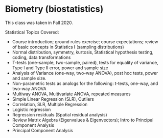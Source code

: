 # Biometry (biostatistics)
This class was taken in Fall 2020.

Statistical Topics Covered:
* Course introduction; ground rules exercise; course expectations; review of basic concepts in Statistics I (sampling distributions) 
* Normal distribution, symmetry, kurtosis, Statistical hypothesis testing, coding, data transformations 
* T-tests (one-sample, two-sample, paired), tests for equality of variance, Type I and Type II error, power and sample size
* Analysis of Variance (one-way, two-way ANOVA), post hoc tests, power and sample size.
* Non-parametric tests as analogs for the following: t-tests, one-way, and two-way ANOVA 
* Multiway ANOVA, Multivariate ANOVA, repeated measures
* Simple Linear Regression (SLR), Outliers
* Correlation, SLR, Multiple Regression
* Logistic regression
* Regression residuals (Spatial residual analysis)
* Review Matrix Algebra (Eigenvalues & Eigenvectors); Intro to Principal Component Analysis
* Principal Component Analysis 
